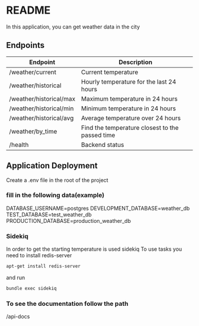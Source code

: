 # README
In this application, you can get weather data in the city

## Endpoints

| Endpoint | Description |
| ------ | ------ |
| /weather/current | Current temperature|
| /weather/historical | Hourly temperature for the last 24 hours |
| /weather/historical/max | Maximum temperature in 24 hours |
| /weather/historical/min | Minimum temperature in 24 hours |
| /weather/historical/avg | Average temperature over 24 hours |
| /weather/by_time | Find the temperature closest to the passed time |
| /health | Backend status |


## Application Deployment
Create a .env file in the root of the project
### fill in the following data(example)
DATABASE_USERNAME=postgres
DEVELOPMENT_DATABASE=weather_db
TEST_DATABASE=test_weather_db
PRODUCTION_DATABASE=production_weather_db

### Sidekiq
In order to get the starting temperature is used sidekiq
To use tasks you need to install redis-server
```sh
apt-get install redis-server
```
and run
```sh
bundle exec sidekiq
```

### To see the documentation follow the path
/api-docs
